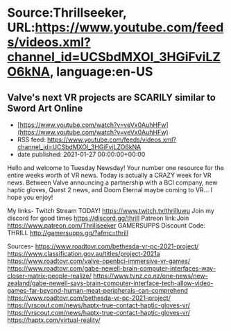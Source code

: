 # Source:Thrillseeker, URL:https://www.youtube.com/feeds/videos.xml?channel_id=UCSbdMXOI_3HGiFviLZO6kNA, language:en-US

## Valve's next VR projects are SCARILY similar to Sword Art Online
 - [https://www.youtube.com/watch?v=veVx0AuhHFw](https://www.youtube.com/watch?v=veVx0AuhHFw)
 - RSS feed: https://www.youtube.com/feeds/videos.xml?channel_id=UCSbdMXOI_3HGiFviLZO6kNA
 - date published: 2021-01-27 00:00:00+00:00

Hello and welcome to Tuesday Newsday! Your number one resource for the entire weeks worth of VR news. Today is actually a CRAZY week for VR news. Between Valve announcing a partnership with a BCI company, new haptic gloves, Quest 2 news, and Doom Eternal maybe coming to VR... I hope you enjoy! 


My links-
Twitch Stream TODAY!
https://www.twitch.tv/thrilluwu
Join my discord for good times
https://discord.gg/thrill
Patreon link:Join
https://www.patreon.com/Thrillseeker
GAMERSUPPS Discount Code: THRILL
http://gamersupps.gg/?afmc=thrill


Sources-
https://www.roadtovr.com/bethesda-vr-pc-2021-project/
https://www.classification.gov.au/titles/project-2021a
https://www.roadtovr.com/valve-openbci-immersive-vr-games/
https://www.roadtovr.com/gabe-newell-brain-computer-interfaces-way-closer-matrix-people-realize/
https://www.tvnz.co.nz/one-news/new-zealand/gabe-newell-says-brain-computer-interface-tech-allow-video-games-far-beyond-human-meat-peripherals-can-comprehend
https://www.roadtovr.com/bethesda-vr-pc-2021-project/
https://vrscout.com/news/haptx-true-contact-haptic-gloves-vr/
https://vrscout.com/news/haptx-true-contact-haptic-gloves-vr/
https://haptx.com/virtual-reality/

